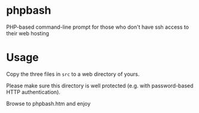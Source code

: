 phpbash
=======

PHP-based command-line prompt for those who don't have ssh access to their web hosting

# Usage

Copy the three files in `src` to a web directory of yours.

Please make sure this directory is well protected (e.g. with password-based HTTP authentication).

Browse to phpbash.htm and enjoy
